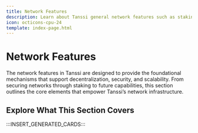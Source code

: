 ```yaml
---
title: Network Features
description: Learn about Tanssi general network features such as staking, governance, and treasury, and how each help Tanssi becoming a fully decentralized network orchestrator for the Web3 ecosystem.
icon: octicons-cpu-24
template: index-page.html
---
```


# Network Features

The network features in Tanssi are designed to provide the foundational mechanisms that support decentralization, security, and scalability. From securing networks through staking to future capabilities, this section outlines the core elements that empower Tanssi’s network infrastructure.

## Explore What This Section Covers

:::INSERT_GENERATED_CARDS:::